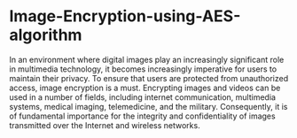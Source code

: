 # Image-Encryption-using-AES-algorithm
In an environment where digital images play an increasingly significant role in multimedia technology, it becomes increasingly imperative for users to maintain their privacy. To ensure that users are protected from unauthorized access, image encryption is a must. Encrypting images and videos can be used in a number of fields, including internet communication, multimedia systems, medical imaging, telemedicine, and the military. Consequently, it is of fundamental importance for the integrity and confidentiality of images transmitted over the Internet and wireless networks.
